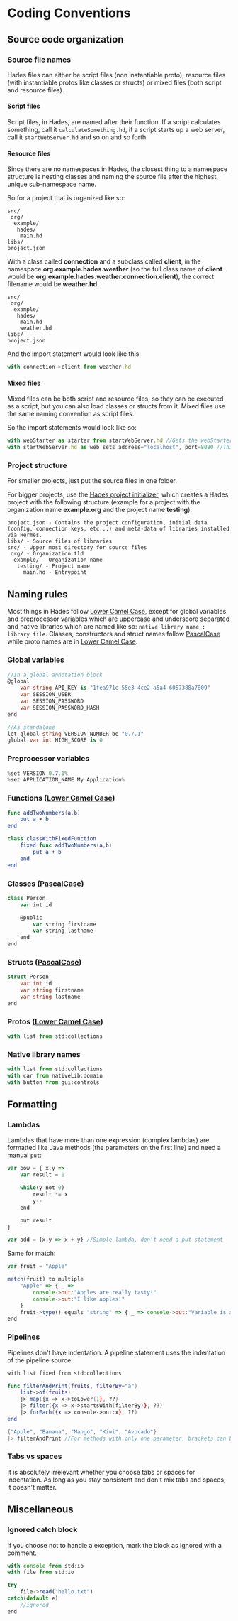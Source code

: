 # Coding Conventions

## Source code organization

### Source file names

Hades files can either be script files \(non instantiable proto\), resource files \(with instantiable protos like classes or structs\) or mixed files \(both script and resource files\).

#### Script files

Script files, in Hades, are named after their function. If a script calculates something, call it `calculateSomething.hd`, if a script starts up a web server, call it `startWebServer.hd` and so on and so forth.

#### Resource files

Since there are no namespaces in Hades, the closest thing to a namespace structure is nesting classes and naming the source file after the highest, unique sub-namespace name.

So for a project that is organized like so:

```text
src/
 org/
  example/
   hades/
    main.hd
libs/
project.json
```

With a class called **connection** and a subclass called **client**, in the namespace **org.example.hades.weather** \(so the full class name of **client** would be **org.example.hades.weather.connection.client**\), the correct filename would be **weather.hd**.

```text
src/
 org/
  example/
   hades/
    main.hd
    weather.hd
libs/
project.json
```

And the import statement would look like this:

```javascript
with connection->client from weather.hd
```

#### Mixed files

Mixed files can be both script and resource files, so they can be executed as a script, but you can also load classes or structs from it. Mixed files use the same naming convention as script files.

So the import statements would look like so:

```javascript
with webStarter as starter from startWebServer.hd //Gets the webStarter class proto from startWebServer.hd
with startWebServer.hd as web sets address="localhost", port=8080 //This would just execute the script
```

### Project structure

For smaller projects, just put the source files in one folder.

For bigger projects, use the [Hades project initializer](../other/tools.md#hades-project-initializer), which creates a Hades project with the following structure \(example for a project with the organization name **example.org** and the project name **testing**\):

```text
project.json - Contains the project configuration, initial data (config, connection keys, etc...) and meta-data of libraries installed via Hermes.
libs/ - Source files of libraries
src/ - Upper most directory for source files
 org/ - Organization tld
  example/ - Organization name
   testing/ - Project name
     main.hd - Entrypoint
```

## Naming rules

Most things in Hades follow [Lower Camel Case](http://wiki.c2.com/?LowerCamelCase), except for global variables and preprocessor variables which are uppercase and underscore separated and native libraries which are named like so: `native library name : library file`. Classes, constructors and struct names follow [PascalCase](https://wiki.c2.com/?PascalCase) while proto names are in [Lower Camel Case](http://wiki.c2.com/?LowerCamelCase).

### Global variables

```csharp
//In a global annotation block
@global
    var string API_KEY is "1fea971e-55e3-4ce2-a5a4-6057388a7809"
    var SESSION_USER
    var SESSION_PASSWORD
    var SESSION_PASSWORD_HASH
end

//As standalone
let global string VERSION_NUMBER be "0.7.1"
global var int HIGH_SCORE is 0
```

### Preprocessor variables

```csharp
%set VERSION 0.7.1%
%set APPLICATION_NAME My Application%
```

### Functions \([Lower Camel Case](http://wiki.c2.com/?LowerCamelCase)\)

```swift
func addTwoNumbers(a,b)
    put a + b
end

class classWithFixedFunction
    fixed func addTwoNumbers(a,b)
        put a + b
    end
end
```

### Classes \([PascalCase](https://wiki.c2.com/?PascalCase)\)

```swift
class Person
    var int id

    @public
        var string firstname
        var string lastname
    end
end
```

### Structs \([PascalCase](https://wiki.c2.com/?PascalCase)\)

```csharp
struct Person
    var int id
    var string firstname
    var string lastname
end
```

### Protos \([Lower Camel Case](http://wiki.c2.com/?LowerCamelCase)\)

```javascript
with list from std:collections
```

### Native library names

```javascript
with list from std:collections
with car from nativeLib:domain
with button from gui:controls
```

## Formatting

### Lambdas

Lambdas that have more than one expression \(complex lambdas\) are formatted like Java methods \(the parameters on the first line\) and need a manual `put`:

```javascript
var pow = { x,y => 
    var result = 1

    while(y not 0)
        result *= x
        y--
    end

    put result
}

var add = {x,y => x + y} //Simple lambda, don't need a put statement
```

Same for match:

```javascript
var fruit = "Apple"

match(fruit) to multiple
    "Apple" => { _ =>
        console->out:"Apples are really tasty!"
        console->out:"I like apples!"
    }
    fruit->type() equals "string" => { _ => console->out:"Variable is a string"} //Simple lambda
end
```

### Pipelines

Pipelines don't have indentation. A pipeline statement uses the indentation of the pipeline source.

```swift
with list fixed from std:collections

func filterAndPrint(fruits, filterBy="a")
    list->of(fruits)
    |> map({x => x->toLower()}, ??)
    |> filter({x => x->startsWith(filterBy)}, ??)
    |> forEach({x => console->out:x}, ??)
end

{"Apple", "Banana", "Mango", "Kiwi", "Avocado"}
|> filterAndPrint //For methods with only one parameter, brackets can be omitted; results in filterAndPrint({"Apple", "Banana", "Mango", "Kiwi", "Avocado"})
```

### Tabs vs spaces

It is absolutely irrelevant whether you choose tabs or spaces for indentation. As long as you stay consistent and don't mix tabs and spaces, it doesn't matter.

## Miscellaneous

### Ignored catch block

If you choose not to handle a exception, mark the block as ignored with a comment.

```javascript
with console from std:io
with file from std:io

try
    file->read("hello.txt")
catch(default e)
    //ignored
end
```

